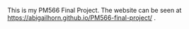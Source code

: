 This is my PM566 Final Project. The website can be seen at https://abigailhorn.github.io/PM566-final-project/ .
